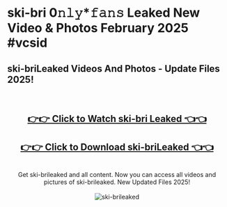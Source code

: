# ski-bri 0𝚗𝚕𝚢*𝚏𝚊𝚗𝚜 Leaked New Video & Photos February 2025 #vcsid

<h2>ski-briLeaked Videos And Photos - Update Files 2025!</h2>
<br>
<div align="center">
<h2><a href="https://mediaupload.pro?title=ski-bri&ref=11F" rel="nofollow">👉👉 Click to Watch ski-bri Leaked 👈👈</a></h2>
<h2><a href="https://mediaupload.pro?title=ski-bri&ref=11F" rel="nofollow">👉👉 Click to Download ski-briLeaked 👈👈</a></h2>
<br>
Get ski-brileaked and all content. Now you can access all videos and pictures of ski-brileaked. New Updated Files 2025!
<br>
<br>
<a href="https://mediaupload.pro?title=ski-bri&ref=11F" rel="nofollow" data-target="animated-image.originalLink"><img src="https://i.ibb.co/Gkj2r4b/banner.png" alt="ski-brileaked" style="max-width: 100%; display: inline-block;" data-target="animated-image.originalImage"></a>
</div>
<br>

